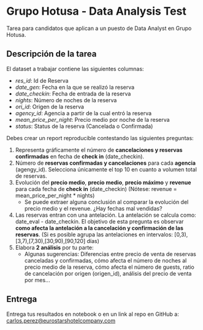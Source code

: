# Grupo Hotusa - Data Analysis Test

Tarea para candidatos que aplican a un puesto de Data Analyst en Grupo Hotusa.

## Descripción de la tarea

El dataset a trabajar contiene las siguientes columnas:
- *res_id*: Id de Reserva
- *date_gen*: Fecha en la que se realizó la reserva
- *date_checkin*: Fecha de entrada de la reserva
- *nights*: Número de noches de la reserva
- *ori_id*: Origen de la reserva
- *agency_id*: Agencia a partir de la cual entró la reserva
- *mean_price_per_night*: Precio medio por noche de la reserva
- *status*: Status de la reserva (Cancelada o Confirmada)

Debes crear un report reproducible contestando las siguientes preguntas:
1. Representa gráficamente el número de **cancelaciones y reservas confirmadas** en fecha de **check in** (date_checkin). 
2. Número de **reservas confirmadas y cancelaciones** para cada **agencia** (agengy_id). Selecciona únicamente el top 10 en cuanto a volumen total de reservas.
3. Evolución del **precio medio**, **precio medio**, **precio máximo** y **revenue** para cada fecha de **check in** (date_checkin) (Nótese: revenue = mean_price_per_night * nights)
	- Se puede extraer alguna conclusión al comparar la evolución del precio medio y el revenue. ¿Hay fechas mal vendidas?
4. Las reservas entran con una antelación. La antelación se calcula como: date_eval - date_checkin. El objetivo de esta pregunta es observar
**como afecta la antelación a la cancelación y confirmación de las reservas**. (Si es posible agrupa las antelaciones en intervalos: [0,3),[3,7),[7,30),[30,90),[90,120] días)
5. Elabora **2 análisis** por tu parte:
	- Algunas sugerencias: Diferencias entre precio de venta de reservas canceladas y confirmadas, cómo afecta el número de noches al precio medio de la reserva, cómo afecta el 
	número de guests, ratio de cancelación por origen (origen_id), análisis del precio de venta por mes...

## Entrega

Entrega tus resultados en notebook o en un link al repo en GitHub a: carlos.perez@eurostarshotelcompany.com 
